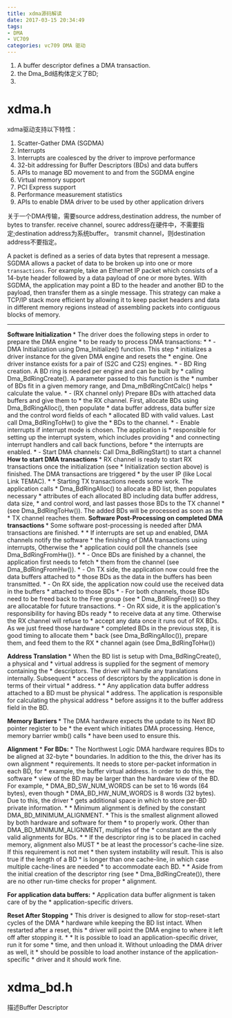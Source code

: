 ```yaml
---
title: xdma源码解读
date: 2017-03-15 20:34:49
tags:
- DMA
- VC709
categories: vc709 DMA 驱动
---
```



1. A buffer descriptor defines a DMA transaction.
2. the Dma_Bd结构体定义了BD;
3. 

# xdma.h
xdma驱动支持以下特性：
1.  Scatter-Gather DMA (SGDMA)
2.  Interrupts
3.  Interrupts are coalesced by the driver to improve performance
4.  32-bit addressing for Buffer Descriptors (BDs) and data buffers 
5.  APIs to manage BD movement to and from the SGDMA engine
6.  Virtual memory support
7.  PCI Express support
8.  Performance measurement statistics
8.  APIs to enable DMA driver to be used by other application drivers
<!-- more -->
关于一个DMA传输，需要source address,destination address, the number of bytes to transfer.
receive channel, sourec address在硬件中，不需要指定;destination address为系统buffer。
transmit channel，则destination address不要指定。

A packet is defined as a series of data bytes that represent a message. SGDMA allows a packet of data to be broken up into one or more `transactions`. For example, take an Ethernet IP packet which consists of a 14-byte header followed by a data payload of one or more bytes. With SGDMA, the application may point a BD to the header  and another BD to the payload, then transfer them as a single message. This strategy can make a TCP/IP stack more efficient by allowing it to  keep packet headers and data in different memory regions instead of assembling packets into contiguous blocks of memory.

---
<b> Software Initialization </b>
	* The driver does the following steps in order to prepare the DMA engine
	* to be ready to process DMA transactions:
	*
	* - DMA Initialization using Dma_Initialize() function. This step
	*   initializes a driver instance for the given DMA engine and resets the
	*   engine. One driver instance exists for a pair of (S2C and C2S) engines.
	* - BD Ring creation. A BD ring is needed per engine and can be built by
	*   calling Dma_BdRingCreate(). A parameter passed to this function is the
	*   number of BDs fit in a given memory range, and Dma_mBdRingCntCalc() helps
	*   calculate the value.
	* - (RX channel only) Prepare BDs with attached data buffers and give them to
	*   the RX channel. First, allocate BDs using Dma_BdRingAlloc(), then populate
	*   data buffer address, data buffer size and the control word fields of each
	*   allocated BD with valid values. Last call Dma_BdRingToHw() to give the
	*   BDs to the channel.
	* - Enable interrupts if interrupt mode is chosen. The application is
	*   responsible for setting up the interrupt system, which includes providing
	*   and connecting interrupt handlers and call back functions, before
	*   the interrupts are enabled.
	* - Start DMA channels: Call Dma_BdRingStart() to start a channel
<b> How to start DMA transactions </b>
	* RX channel is ready to start RX transactions once the initialization (see
	* Initialization section above) is finished. The DMA transactions are triggered
	* by the user IP (like Local Link TEMAC).
	*
	* Starting TX transactions needs some work. The application calls
	* Dma_BdRingAlloc() to allocate a BD list, then populates necessary
	* attributes of each allocated BD including data buffer address, data size,
	* and control word, and last passes those BDs to the TX channel
	* (see Dma_BdRingToHw()). The added BDs will be processed as soon as the
	* TX channel reaches them.
<b> Software Post-Processing on completed DMA transactions </b>
	* Some software post-processing is needed after DMA transactions are finished.
	*
	* If interrupts are set up and enabled, DMA channels notify the software
	* the finishing of DMA transactions using interrupts,  Otherwise the
	* application could poll the channels (see Dma_BdRingFromHw()).
	*
	* - Once BDs are finished by a channel, the application first needs to fetch
	*   them from the channel (see Dma_BdRingFromHw()).
	* - On TX side, the application now could free the data buffers attached to
	*   those BDs as the data in the buffers has been transmitted.
	* - On RX side, the application now could use the received data in the buffers
	*   attached to those BDs
	* - For both channels, those BDs need to be freed back to the Free group (see
	*   Dma_BdRingFree()) so they are allocatable for future transactions.
	* - On RX side, it is the application's responsibility for having BDs ready
	*   to receive data at any time. Otherwise the RX channel will refuse to
	*   accept any data once it runs out of RX BDs. As we just freed those hardware
	*   completed BDs in the previous step, it is good timing to allocate them
	*   back (see Dma_BdRingAlloc()), prepare them, and feed them to the RX
	*   channel again (see Dma_BdRingToHw())

<b>Address Translation</b>
	* When the BD list is setup with Dma_BdRingCreate(), a physical and
	* virtual address is supplied for the segment of memory containing the
	* descriptors. The driver will handle any translations internally. Subsequent
	* access of descriptors by the application is done in terms of their virtual
	* address.
	*
	* Any application data buffer address attached to a BD must be physical
	* address. The application is responsible for calculating the physical address
	* before assigns it to the buffer address field in the BD.

<b> Memory Barriers </b>
	* The DMA hardware expects the update to its Next BD pointer register to be
	* the event which initiates DMA processing. Hence, memory barrier wmb() calls
	* have been used to ensure this.

<b>Alignment</b>
	* <b> For BDs: </b>
	* The Northwest Logic DMA hardware requires BDs to be aligned at 32-byte
	* boundaries. In addition to the this, the driver has its own alignment 
	* requirements. It needs to store per-packet information in each BD, for 
	* example, the buffer virtual address. In order to do this, the software 
	* view of the BD may be larger than the hardware view of the BD. For example, 
	* DMA_BD_SW_NUM_WORDS can be set to 16 words (64 bytes), even though 
	* DMA_BD_HW_NUM_WORDS is 8 words (32 bytes). Due to this, the driver
	* gets additional space in which to store per-BD private information.
	*
	* Minimum alignment is defined by the constant DMA_BD_MINIMUM_ALIGNMENT.
	* This is the smallest alignment allowed by both hardware and software for them
	* to properly work. Other than DMA_BD_MINIMUM_ALIGNMENT, multiples of the
	* constant are the only valid alignments for BDs.
	*
	* If the descriptor ring is to be placed in cached memory, alignment also MUST
	* be at least the processor's cache-line size. If this requirement is not met
	* then system instability will result. This is also true if the length of a BD
	* is longer than one cache-line, in which case multiple cache-lines are needed
	* to accommodate each BD.
	*
	* Aside from the initial creation of the descriptor ring (see
	* Dma_BdRingCreate()), there are no other run-time checks for proper
	* alignment.

<b>For application data buffers:</b>
	* Application data buffer alignment is taken care of by the 
	* application-specific drivers.

<b>Reset After Stopping</b>
	* This driver is designed to allow for stop-reset-start cycles of the DMA
	* hardware while keeping the BD list intact. When restarted after a reset, this
	* driver will point the DMA engine to where it left off after stopping it.
	*
	* It is possible to load an application-specific driver, run it for some
	* time, and then unload it. Without unloading the DMA driver as well, it
	* should be possible to load another instance of the application-specific
	* driver and it should work fine.



# xdma_bd.h
描述Buffer Descriptor
